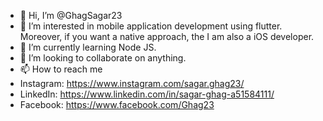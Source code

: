 - 👋 Hi, I’m @GhagSagar23
- 👀 I’m interested in mobile application development using flutter. Moreover, if you want a native approach, the I am also a iOS developer.
- 🌱 I’m currently learning Node JS.
- 💞️ I’m looking to collaborate on anything.
- 📫 How to reach me
- Instagram: https://www.instagram.com/sagar.ghag23/
- LinkedIn: https://www.linkedin.com/in/sagar-ghag-a51584111/
- Facebook: https://www.facebook.com/Ghag23
